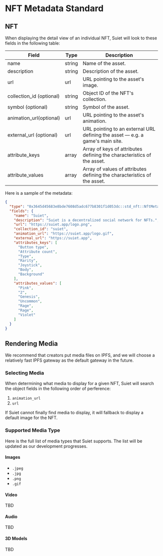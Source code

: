 # NFT Metadata Standard

## NFT

When displaying the detail view of an individual NFT, Suiet will look to these fields in the following table:

| Field                    | Type   | Description                                                                   |
| ------------------------ | ------ | ----------------------------------------------------------------------------- |
| name                     | string | Name of the asset.                                                            |
| description              | string | Description of the asset.                                                     |
| url                      | url    | URL pointing to the asset's image.                                            |
| collection_id (optional) | string | Object ID of the NFT's collection.                                            |
| symbol (optional)        | string | Symbol of the asset.                                                          |
| animation_url(optional)  | url    | URL pointing to the asset's animation.                                        |
| external_url (optional)  | url    | URL pointing to an external URL defining the asset — e.g. a game's main site. |
| attribute_keys           | array  | Array of keys of attributes defining the characteristics of the asset.        |
| attribute_values         | array  | Array of values of attributes defining the characteristics of the asset.      |

Here is a sample of the metadata:

```json
{
  "type": "0x3645d45683e8bde7608d5adc677b8301f1d053dc::std_nft::NftMeta",
  "fields": {
    "name": "Suiet",
    "description": "Suiet is a decentralized social network for NFTs.",
    "url": "https://suiet.app/logo.png",
    "collection_id": "suiet",
    "animation_url": "https://suiet.app/logo.gif",
    "external_url": "https://suiet.app",
    "attributes_keys": [
      "Button type",
      "Attribute count",
      "Type",
      "Rarity",
      "Joystick",
      "Body",
      "Background"
    ],
    "attributes_values": [
      "Pink",
      "2",
      "Genesis",
      "Uncommon",
      "Rage",
      "Rage",
      "Violet"
    ]
  }
}
```

## Rendering Media

We recommend that creators put media files on IPFS, and we will choose a relatively fast IPFS gateway as the default gateway in the future.

### Selecting Media

When determining what media to display for a given NFT, Suiet will search the object fields in the following order of perference:

1. `animation_url`
2. `url`

If Suiet cannot finally find media to display, it will fallback to display a default image for the NFT.

### Supported Media Type

Here is the full list of media types that Suiet supports. The list will be updated as our development progresses.

#### Images

- `.jpeg`
- `.jpg`
- `.png`
- `.gif`

#### Video

TBD

#### Audio

TBD

#### 3D Models

TBD

